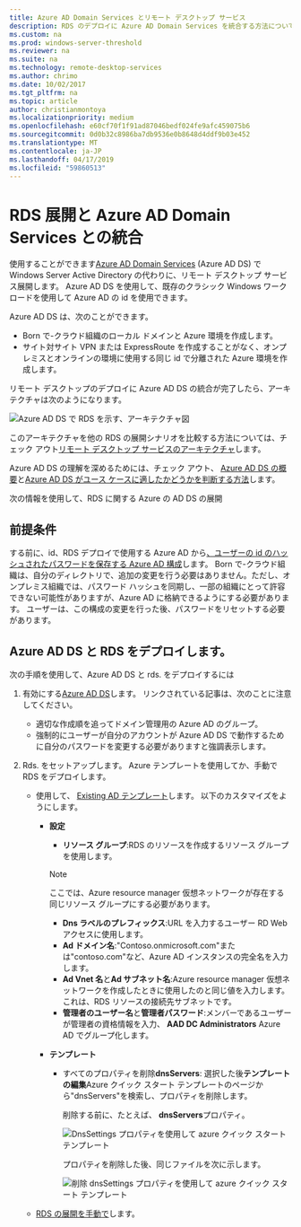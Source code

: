 ```yaml
---
title: Azure AD Domain Services とリモート デスクトップ サービス
description: RDS のデプロイに Azure AD Domain Services を統合する方法について説明します。
ms.custom: na
ms.prod: windows-server-threshold
ms.reviewer: na
ms.suite: na
ms.technology: remote-desktop-services
ms.author: chrimo
ms.date: 10/02/2017
ms.tgt_pltfrm: na
ms.topic: article
author: christianmontoya
ms.localizationpriority: medium
ms.openlocfilehash: e60cf70f1f91ad87046bedf024fe9afc459075b6
ms.sourcegitcommit: 0d0b32c8986ba7db9536e0b8648d4ddf9b03e452
ms.translationtype: MT
ms.contentlocale: ja-JP
ms.lasthandoff: 04/17/2019
ms.locfileid: "59860513"
---
```

# <a name="integrate-azure-ad-domain-services-with-your-rds-deployment"></a>RDS 展開と Azure AD Domain Services との統合

使用することができます[Azure AD Domain Services](/azure/active-directory-domain-services/active-directory-ds-overview) (Azure AD DS) で Windows Server Active Directory の代わりに、リモート デスクトップ サービス展開します。 Azure AD DS を使用して、既存のクラシック Windows ワークロードを使用して Azure AD の id を使用できます。

Azure AD DS は、次のことができます。 
- Born で-クラウド組織のローカル ドメインと Azure 環境を作成します。 
- サイト対サイト VPN または ExpressRoute を作成することがなく、オンプレミスとオンラインの環境に使用する同じ id で分離された Azure 環境を作成します。 

リモート デスクトップのデプロイに Azure AD DS の統合が完了したら、アーキテクチャは次のようになります。

![Azure AD DS で RDS を示す、アーキテクチャ図](media/aadds-rds.png)

このアーキテクチャを他の RDS の展開シナリオを比較する方法については、チェック アウト[リモート デスクトップ サービスのアーキテクチャ](desktop-hosting-logical-architecture.md)します。

Azure AD DS の理解を深めるためには、チェック アウト、 [Azure AD DS の概要](/azure/active-directory-domain-services/active-directory-ds-overview)と[Azure AD DS がユース ケースに適したかどうかを判断する方法](/azure/active-directory-domain-services/active-directory-ds-comparison)します。

次の情報を使用して、RDS に関する Azure の AD DS の展開

## <a name="prerequisites"></a>前提条件

する前に、id、RDS デプロイで使用する Azure AD から[、ユーザーの id のハッシュされたパスワードを保存する Azure AD 構成](/azure/active-directory-domain-services/active-directory-ds-getting-started-password-sync)します。 Born で-クラウド組織は、自分のディレクトリで、追加の変更を行う必要はありません。ただし、オンプレミス組織では、パスワード ハッシュを同期し、一部の組織にとって許容できない可能性がありますが、Azure AD に格納できるようにする必要があります。 ユーザーは、この構成の変更を行った後、パスワードをリセットする必要があります。

## <a name="deploy-azure-ad-ds-and-rds"></a>Azure AD DS と RDS をデプロイします。 
次の手順を使用して、Azure AD DS と rds. をデプロイするには

1. 有効にする[Azure AD DS](/azure/active-directory-domain-services/active-directory-ds-getting-started)します。 リンクされている記事は、次のことに注意してください。
   - 適切な作成順を追ってドメイン管理用の Azure AD のグループ。
   - 強制的にユーザーが自分のアカウントが Azure AD DS で動作するために自分のパスワードを変更する必要がありますと強調表示します。
   
2. Rds. をセットアップします。 Azure テンプレートを使用してか、手動で RDS をデプロイします。
   - 使用して、 [Existing AD テンプレート](https://azure.microsoft.com/resources/templates/rds-deployment-existing-ad/)します。 以下のカスタマイズをようにします。
   
      - **設定**
         - **リソース グループ**:RDS のリソースを作成するリソース グループを使用します。
         > [!NOTE] 
         > ここでは、Azure resource manager 仮想ネットワークが存在する同じリソース グループにする必要があります。

         - **Dns ラベルのプレフィックス**:URL を入力するユーザー RD Web アクセスに使用します。
         - **Ad ドメイン名**:"Contoso.onmicrosoft.com"または"contoso.com"など、Azure AD インスタンスの完全名を入力します。
         - **Ad Vnet 名**と**Ad サブネット名**:Azure resource manager 仮想ネットワークを作成したときに使用したのと同じ値を入力します。 これは、RDS リソースの接続先サブネットです。
         - **管理者のユーザー名**と**管理者パスワード**:メンバーであるユーザーが管理者の資格情報を入力、 **AAD DC Administrators** Azure AD でグループ化します。
   
      - **テンプレート**
         - すべてのプロパティを削除**dnsServers**: 選択した後**テンプレートの編集**Azure クイック スタート テンプレートのページから"dnsServers"を検索し、プロパティを削除します。 

            削除する前に、たとえば、 **dnsServers**プロパティ。
      
            ![DnsSettings プロパティを使用して azure クイック スタート テンプレート](media/rds-remove-dnssettings-before.png)

            プロパティを削除した後、同じファイルを次に示します。

            ![削除 dnsSettings プロパティを使用して azure クイック スタート テンプレート](media/rds-remove-dnssettings-after.png)
   
   - [RDS の展開を手動で](rds-deploy-infrastructure.md)します。 

